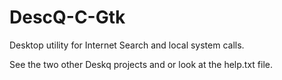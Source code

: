 # DescQ-C-Gtk
Desktop utility for Internet Search and local system calls.

See the two other Deskq projects and or look at the help.txt file.
